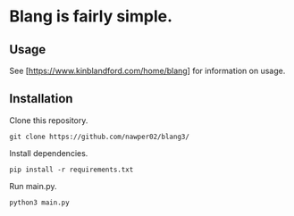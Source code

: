 # Blang is fairly simple.

## Usage
See [https://www.kinblandford.com/home/blang] for information on usage.

## Installation

Clone this repository.
```
git clone https://github.com/nawper02/blang3/
```

Install dependencies.
```
pip install -r requirements.txt
```
Run main.py.
```
python3 main.py
```
